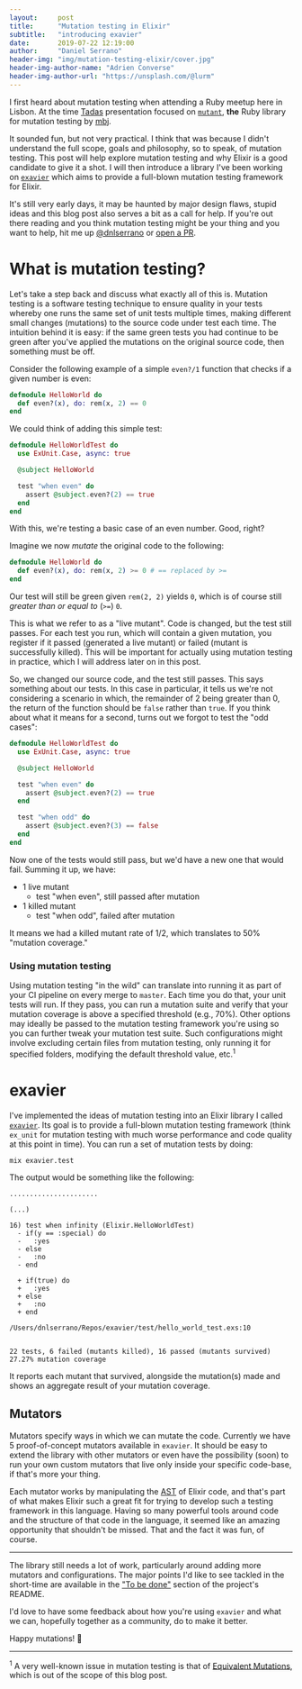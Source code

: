 ```yaml
---
layout:     post
title:      "Mutation testing in Elixir"
subtitle:   "introducing exavier"
date:       2019-07-22 12:19:00
author:     "Daniel Serrano"
header-img: "img/mutation-testing-elixir/cover.jpg"
header-img-author-name: "Adrien Converse"
header-img-author-url: "https://unsplash.com/@lurm"
---
```


I first heard about mutation testing when attending a Ruby meetup here in Lisbon. At the time [Tadas](https://twitter.com/tadassce) presentation focused on [`mutant`](https://github.com/mbj/mutant), **the** Ruby library for mutation testing by [mbj](https://twitter.com/_m_b_j_).

It sounded fun, but not very practical. I think that was because I didn't understand the full scope, goals and philosophy, so to speak, of mutation testing. This post will help explore mutation testing and why Elixir is a good candidate to give it a shot. I will then introduce a library I've been working on [`exavier`](https://github.com/dnlserano/exavier) which aims to provide a full-blown mutation testing framework for Elixir.

It's still very early days, it may be haunted by major design flaws, stupid ideas and this blog post also serves a bit as a call for help. If you're out there reading and you think mutation testing might be your thing and you want to help, hit me up [@dnlserrano](https://twitter.com/dnlserrano) or [open a PR](https://github.com/dnlserrano/exavier).

# What is mutation testing?

Let's take a step back and discuss what exactly all of this is. Mutation testing is a software testing technique to ensure quality in your tests whereby one runs the same set of unit tests multiple times, making different small changes (mutations) to the source code under test each time. The intuition behind it is easy: if the same green tests you had continue to be green after you've applied the mutations on the original source code, then something must be off.

Consider the following example of a simple `even?/1` function that checks if a given number is even:

```elixir
defmodule HelloWorld do
  def even?(x), do: rem(x, 2) == 0
end
```

We could think of adding this simple test:

```elixir
defmodule HelloWorldTest do
  use ExUnit.Case, async: true

  @subject HelloWorld

  test "when even" do
    assert @subject.even?(2) == true
  end
end
```

With this, we're testing a basic case of an even number. Good, right?

Imagine we now _mutate_ the original code to the following:

```elixir
defmodule HelloWorld do
  def even?(x), do: rem(x, 2) >= 0 # == replaced by >=
end
```

Our test will still be green given `rem(2, 2)` yields `0`, which is of course still _greater than or equal to_ (`>=`) `0`.

This is what we refer to as a "live mutant". Code is changed, but the test still passes. For each test you run, which will contain a given mutation, you register if it passed (generated a live mutant) or failed (mutant is successfully killed). This will be important for actually using mutation testing in practice, which I will address later on in this post.

So, we changed our source code, and the test still passes. This says something about our tests. In this case in particular, it tells us we're not considering a scenario in which, the remainder of 2 being greater than 0, the return of the function should be `false` rather than `true`. If you think about what it means for a second, turns out we forgot to test the "odd cases":

```elixir
defmodule HelloWorldTest do
  use ExUnit.Case, async: true

  @subject HelloWorld

  test "when even" do
    assert @subject.even?(2) == true
  end

  test "when odd" do
    assert @subject.even?(3) == false
  end
end
```

Now one of the tests would still pass, but we'd have a new one that would fail. Summing it up, we have:

- 1 live mutant
    - test "when even", still passed after mutation
- 1 killed mutant
    - test "when odd", failed after mutation

It means we had a killed mutant rate of 1/2, which translates to 50% "mutation coverage."

### Using mutation testing

Using mutation testing "in the wild" can translate into running it as part of your CI pipeline on every merge to `master`. Each time you do that, your unit tests will run. If they pass, you can run a mutation suite and verify that your mutation coverage is above a specified threshold (e.g., 70%). Other options may ideally be passed to the mutation testing framework you're using so you can further tweak your mutation test suite. Such configurations might involve excluding certain files from mutation testing, only running it for specified folders, modifying the default threshold value, etc.<sup>1</sup>

# exavier

I've implemented the ideas of mutation testing into an Elixir library I called [`exavier`](https://github.com/dnlserrano/exavier). Its goal is to provide a full-blown mutation testing framework (think `ex_unit` for mutation testing with much worse performance and code quality at this point in time). You can run a set of mutation tests by doing:

`mix exavier.test`

The output would be something like the following:

```
......................

(...)

16) test when infinity (Elixir.HelloWorldTest)
  - if(y == :special) do
  -   :yes
  - else
  -   :no
  - end

  + if(true) do
  +   :yes
  + else
  +   :no
  + end

/Users/dnlserrano/Repos/exavier/test/hello_world_test.exs:10


22 tests, 6 failed (mutants killed), 16 passed (mutants survived)
27.27% mutation coverage
```

It reports each mutant that survived, alongside the mutation(s) made and shows an aggregate result of your mutation coverage.

## Mutators

Mutators specify ways in which we can mutate the code. Currently we have 5 proof-of-concept mutators available in `exavier`. It should be easy to extend the library with other mutators or even have the possibility (soon) to run your own custom mutators that live only inside your specific code-base, if that's more your thing.

Each mutator works by manipulating the [AST](https://en.wikipedia.org/wiki/Abstract_syntax_tree) of Elixir code, and that's part of what makes Elixir such a great fit for trying to develop such a testing framework in this language. Having so many powerful tools around code and the structure of that code in the language, it seemed like an amazing opportunity that shouldn't be missed. That and the fact it was fun, of course.

---

The library still needs a lot of work, particularly around adding more mutators and configurations. The major points I'd like to see tackled in the short-time are available in the ["To be done"](https://github.com/dnlserrano/exavier#to-be-done) section of the project's README.

I'd love to have some feedback about how you're using `exavier` and what we can, hopefully together as a community, do to make it better.

Happy mutations! 🖖

---

<sup>1</sup> A very well-known issue in mutation testing is that of [Equivalent Mutations](http://pitest.org/quickstart/basic_concepts/#equivalent-mutations), which is out of the scope of this blog post.
